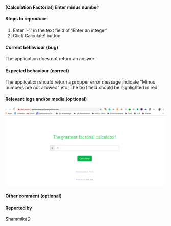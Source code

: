 <!-- 
This is the bug identifications during the testing of simple application to determine the factorial of a number.
http://qainterview.pythonanywhere.com/
-->
#### [Calculation Factorial] Enter minus number


#### Steps to reproduce 
1. Enter '-1' in the text field of 'Enter an integer'
2. Click Calculate! button


#### Current behaviour (bug)
The application does not return an answer


#### Expected behaviour (correct)
The application should return a propper error message indicate "Minus numbers are not allowed" etc.
The text field should be highlighted in red.


#### Relevant logs and/or media (optional)
![ScreenShot](https://github.com/ShammikaDahanayaka/factorial-Test/blob/master/Bug_screenshots/NoErrorMsg.png)

#### Other comment (optional)



#### Reported by
ShammikaD

